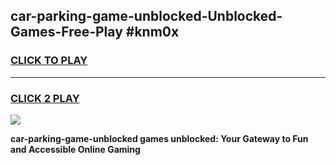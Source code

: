 
## car-parking-game-unblocked-Unblocked-Games-Free-Play #knm0x
<h3>
<a href="https://us.freeplayer.one?title=car-parking-game-unblocked&ref=9M">CLICK TO PLAY</a></h3>
<hr>

<h3>
<a href="https://us.freeplayer.one?title=car-parking-game-unblocked&ref=9M">CLICK 2 PLAY</a>
  
</h3>

<a href="https://us.freeplayer.one?title=car-parking-game-unblocked&ref=9M"><img src="https://clearcache.store/games.png"></a>


**car-parking-game-unblocked games unblocked: Your Gateway to Fun and Accessible Online Gaming**

